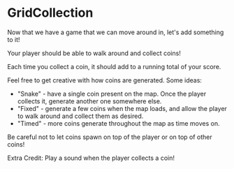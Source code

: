 # GridCollection

Now that we have a game that we can move around in, let's add something to it!

Your player should be able to walk around and collect coins!

Each time you collect a coin, it should add to a running total of your score.

Feel free to get creative with how coins are generated. Some ideas:
* "Snake" - have a single coin present on the map. Once the player collects it, generate another one somewhere else.
* "Fixed" - generate a few coins when the map loads, and allow the player to walk around and collect them as desired.
* "Timed" - more coins generate throughout the map as time moves on.

Be careful not to let coins spawn on top of the player or on top of other coins!

Extra Credit: Play a sound when the player collects a coin!
